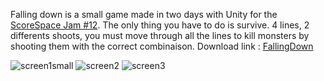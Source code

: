 Falling down is a small game made in two days with Unity for the [ScoreSpace Jam #12](https://itch.io/jam/scorejam12). The only thing you have to do is survive. 4 lines, 2 differents shoots, you must move through all the lines to kill monsters by shooting them with the correct combinaison. Download link : [FallingDown](https://gamejam.com/game/falling-down)


![screen1small](https://user-images.githubusercontent.com/56340359/112802182-2cf72d00-9072-11eb-85c1-946d73a0c801.jpg) 
![screen2](https://user-images.githubusercontent.com/56340359/112803077-346b0600-9073-11eb-88eb-7eba8d73d06f.jpg) 
![screen3](https://user-images.githubusercontent.com/56340359/112803353-798f3800-9073-11eb-9f94-0f9abd3319b4.jpg)
